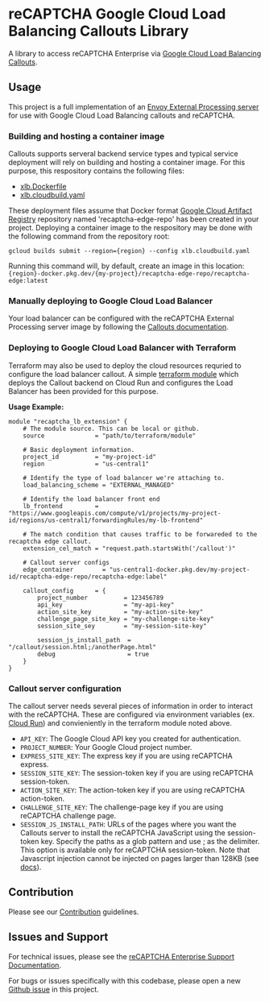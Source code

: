 # reCAPTCHA Google Cloud Load Balancing Callouts Library

A library to access reCAPTCHA Enterprise via [Google Cloud Load Balancing Callouts](https://cloud.google.com/service-extensions/docs/callouts-overview).

## Usage
This project is a full implementation of an [Envoy External Processing server](https://www.envoyproxy.io/docs/envoy/latest/api-v3/service/ext_proc/v3/external_processor.proto) for use with Google Cloud Load Balancing callouts and reCAPTCHA.

### Building and hosting a container image
Callouts supports serveral backend service types and typical service deployment will rely on building and hosting a container image. For this purpose, this respository contains the following files:
- [xlb.Dockerfile](../../xlb.Dockerfile)
- [xlb.cloudbuild.yaml](../../xlb.cloudbuild.yaml)

These deployment files assume that Docker format [Google Cloud Artifact Registry](https://cloud.google.com/artifact-registry/docs/repositories/create-repos) repository named 'recaptcha-edge-repo' has been created in your project. Deploying a container image to the respository may be done with the following command from the repository root:

```
gcloud builds submit --region={region} --config xlb.cloudbuild.yaml
```

Running this command will, by default, create an image in this location: `{region}-docker.pkg.dev/{my-project}/recaptcha-edge-repo/recaptcha-edge:latest`

### Manually deploying to Google Cloud Load Balancer
Your load balancer can be configured with the reCAPTCHA External Processing server image by following the [Callouts documentation](https://cloud.google.com/service-extensions/docs/configure-callout-backend-service).

### Deploying to Google Cloud Load Balancer with Terraform
Terraform may also be used to deploy the cloud resources requried to configure the load balancer callout. A simple [terraform module](./terraform/) which deploys the Callout backend on Cloud Run and configures the Load Balancer has been provided for this purpose.

<b>Usage Example:</b>
```
module "recaptcha_lb_extension" {
    # The module source. This can be local or github.
    source              = "path/to/terraform/module"

    # Basic deployment information.
    project_id          = "my-project-id"
    region              = "us-central1"

    # Identify the type of load balancer we're attaching to.
    load_balancing_scheme = "EXTERNAL_MANAGED"

    # Identify the load balancer front end
    lb_frontend         = "https://www.googleapis.com/compute/v1/projects/my-project-id/regions/us-central1/forwardingRules/my-lb-frontend"

    # The match condition that causes traffic to be forwareded to the recaptcha edge callout.
    extension_cel_match = "request.path.startsWith('/callout')"

    # Callout server configs
    edge_container        = "us-central1-docker.pkg.dev/my-project-id/recaptcha-edge-repo/recaptcha-edge:label"

    callout_config      = {
        project_number          = 123456789
        api_key                 = "my-api-key"
        action_site_key         = "my-action-site-key"
        challenge_page_site_key = "my-challenge-site-key"
        session_site_sey        = "my-session-site-key"

        session_js_install_path  = "/callout/session.html;/anotherPage.html"
        debug                    = true
    }
}
```

### Callout server configuration
The callout server needs several pieces of information in order to interact with the reCAPTCHA. These are configured via environment variables (ex. [Cloud Run](https://cloud.google.com/run/docs/configuring/services/environment-variables.)) and convieniently in the terraform module noted above.

- `API_KEY`: The Google Cloud API key you created for authentication.
- `PROJECT_NUMBER`: Your Google Cloud project number.
- `EXPRESS_SITE_KEY`: The express key if you are using reCAPTCHA express.
- `SESSION_SITE_KEY`: The session-token key if you are using reCAPTCHA session-token.
- `ACTION_SITE_KEY`: The action-token key if you are using reCAPTCHA action-token.
- `CHALLENGE_SITE_KEY`: The challenge-page key if you are using reCAPTCHA challenge page.
- `SESSION_JS_INSTALL_PATH`: URLs of the pages where you want the Callouts server to install the reCAPTCHA JavaScript using the session-token key. Specify the paths as a glob pattern and use ; as the delimiter. This option is available only for reCAPTCHA session-token. Note that Javascript injection cannot be injected on pages larger than 128KB (see [docs](https://cloud.google.com/service-extensions/docs/callouts-overview)).

## Contribution

Please see our [Contribution](https://github.com/GoogleCloudPlatform/recaptcha-edge/blob/main/CONTRIBUTING.md) guidelines.

## Issues and Support

For technical issues, please see the [reCAPTCHA Enterprise Support Documentation](https://cloud.google.com/recaptcha/docs/getting-support).

For bugs or issues specifically with this codebase, please open a new [Github issue](https://github.com/GoogleCloudPlatform/recaptcha-edge/issues) in this project.
